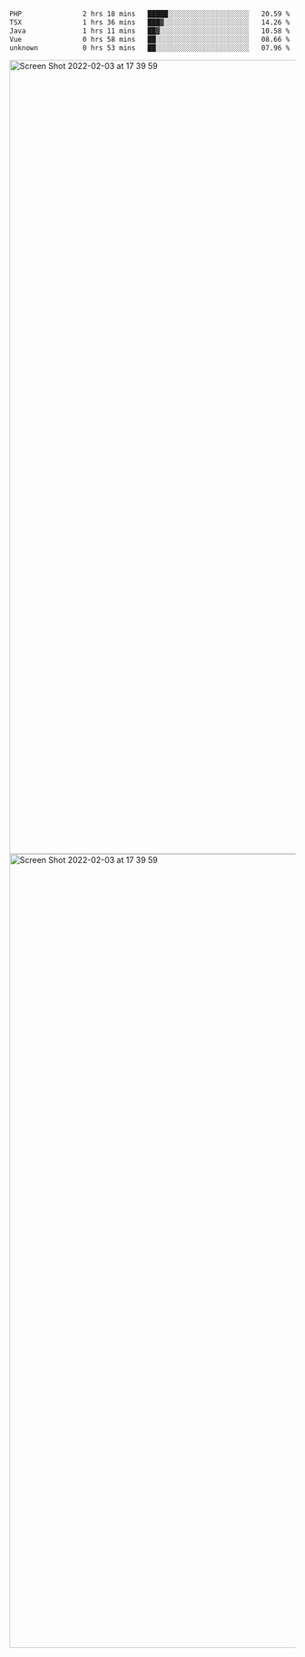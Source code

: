 <!--START_SECTION:waka-->

```txt
PHP               2 hrs 18 mins   █████░░░░░░░░░░░░░░░░░░░░   20.59 %
TSX               1 hrs 36 mins   ███▓░░░░░░░░░░░░░░░░░░░░░   14.26 %
Java              1 hrs 11 mins   ██▓░░░░░░░░░░░░░░░░░░░░░░   10.58 %
Vue               0 hrs 58 mins   ██░░░░░░░░░░░░░░░░░░░░░░░   08.66 %
unknown           0 hrs 53 mins   ██░░░░░░░░░░░░░░░░░░░░░░░   07.96 %
```

<!--END_SECTION:waka-->

<img width="1400" alt="Screen Shot 2022-02-03 at 17 39 59" src="https://user-images.githubusercontent.com/45716542/152387304-f2b60485-53a6-4f4b-a818-5cefb1b0c0ae.png">
<img width="1400" alt="Screen Shot 2022-02-03 at 17 39 59" src="https://user-images.githubusercontent.com/45716542/152387273-ea5cdf21-2a45-44da-8bef-00c1763b1d42.png">

